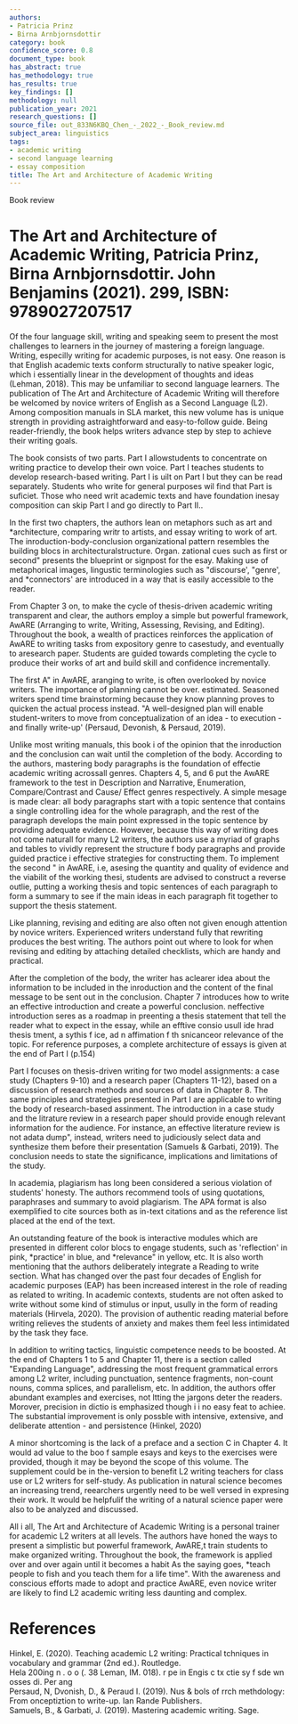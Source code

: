 ```yaml
---
authors:
- Patricia Prinz
- Birna Arnbjornsdottir
category: book
confidence_score: 0.8
document_type: book
has_abstract: true
has_methodology: true
has_results: true
key_findings: []
methodology: null
publication_year: 2021
research_questions: []
source_file: out_833N6KBQ_Chen_-_2022_-_Book_review.md
subject_area: linguistics
tags:
- academic writing
- second language learning
- essay composition
title: The Art and Architecture of Academic Writing
---
```


Book review

# The Art and Architecture of Academic Writing, Patricia Prinz, Birna Arnbjornsdottir. John Benjamins (2021). 299, ISBN: 9789027207517

Of the four language skill, writing and speaking seem to present the most challenges to learners in the journey of mastering a foreign language. Writing, especilly writing for academic purposes, is not easy. One reason is that English academic texts conform structurally to native speaker logic, which i essentially linear in the development of thoughts and ideas (Lehman, 2018). This may be unfamiliar to second language learners. The publication of The Art and Architecture of Academic Writing will therefore be welcomed by novice writers of English as a Second Language (L2). Among composition manuals in SLA market, this new volume has is unique strength in providing astraightforward and easy-to-follow guide. Being reader-friendly, the book helps writers advance step by step to achieve their writing goals.

The book consists of two parts. Part I allowstudents to concentrate on writing practice to develop their own voice. Part I teaches students to develop research-based writing. Part I is uilt on Part I but they can be read separately. Students who write for general purposes wil find that Part is suficiet. Those who need  writ academic texts and have foundation inesay composition can skip Part I and go directly to Part II..

In the first two chapters, the authors lean on metaphors such as art and \*architecture, comparing writr to artists, and essay writing to work of art. The inroduction-body-conclusion organizational pattern resembles the building blocs in architecturalstructure. Organ. zational cues such as first or second" presents the blueprint or signpost for the esay. Making use of metaphorical images, lingustic terminologies such as "discourse', "genre', and \*connectors' are introduced in a way that is easily accessible to the reader.

From Chapter 3 on, to make the cycle of thesis-driven academic writing transparent and clear, the authors employ a simple but powerful framework, AwARE (Arranging to write, Writing, Assessing, Revising, and Editing). Throughout the book, a wealth of practices reinforces the application of AwARE to writing tasks from expository genre to casestudy, and eventually to aresearch paper. Students are guided towards completing the cycle to produce their works of art and build skill and confidence incrementally.

The first A" in AwARE, aranging to write, is often overlooked by novice writers. The importance of planning cannot be over. estimated. Seasoned writers spend time brainstorming because they know planning proves to quicken the actual process instead. "A well-designed plan will enable student-writers to move from conceptualization of an idea - to execution - and finally write-up' (Persaud, Devonish, & Persaud, 2019).

Unlike most writing manuals, this book i of the opinion that the inroduction and the conclusion can wait until the completion of the body. According to the authors, mastering body paragraphs is the foundation of effectie academic writing acrossall genres. Chapters 4, 5, and 6 put the AwARE framework to the test in Description and Narrative, Enumeration, Compare/Contrast and Cause/ Effect genres respectively. A simple mesage is made clear: all body paragraphs start with a topic sentence that contains a single controlling idea for the whole paragraph, and the rest of the paragraph develops the main point expressed in the topic sentence by providing adequate evidence. However, because this way of writing does not come naturall for many L2 writers, the authors use a myriad of graphs and tables to vividly represent the structure f body paragraphs and provide guided practice i effective strategies for constructing them. To implement the second " in AwARE, i.e, asesing the quantity and quality of evidence and the viabilit of the working thesi, students are advised to construct a reverse outlie, putting a working thesis and topic sentences of each paragraph to form a summary to see if the main ideas in each paragraph fit together to support the thesis statement.

Like planning, revising and editing are also often not given enough attention by novice writers. Experienced writers understand fully that rewriting produces the best writing. The authors point out where to look for when revising and editing by attaching detailed checklists, which are handy and practical.

After the completion of the body, the writer has aclearer idea about the information to be included in the inroduction and the content of the final message to be sent out in the conclusion. Chapter 7 introduces how to write an effective introduction and create a powerful conclusion. neffective introduction seres as a roadmap in preenting a thesis statement that tell the reader what to expect in the essay, while an efftive consio usull ide hrad thesis tment, a sythis f ice, ad n affimation f th snicanceor relevance of the topic. For reference purposes, a complete architecture of essays is given at the end of Part I (p.154)

Part I focuses on thesis-driven writing for two model assignments: a case study (Chapters 9-10) and a research paper (Chapters 11-12), based on a discussion of research methods and sources of data in Chapter 8. The same principles and strategies presented in Part I are applicable to writing the body of research-based assinment. The introduction in a case study and the litrature review in a research paper should provide enough relevant information for the audience. For instance, an effective literature review is not adata dump", instead, writers need to judiciously select data and synthesize them before their presentation (Samuels & Garbati, 2019). The conclusion needs to state the significance, implications and limitations of the study.

In academia, plagiarism has long been considered a serious violation of students' honesty. The authors recommend tools of using quotations, paraphrases and summary to avoid plagiarism. The APA format is also exemplified to cite sources both as in-text citations and as the reference list placed at the end of the text.

An outstanding feature of the book is interactive modules which are presented in different color blocs to engage students, such as 'reflection' in pink, \*practice' in blue, and \*relevance" in yellow, etc. It is also worth mentioning that the authors deliberately integrate a Reading to write section. What has changed over the past four decades of English for academic purposes (EAP) has been increased interest in the role of reading as related to writing. In academic contexts, students are not often asked to write without some kind of stimulus or input, usully in the form of reading materials (Hirvela, 2020). The provision of authentic reading material before writing relieves the students of anxiety and makes them feel less intimidated by the task they face.

In addition to writing tactics, linguistic competence needs to be boosted. At the end of Chapters 1 to 5 and Chapter 11, there is a section called "Expanding Language", addressing the most frequent grammatical errors among L2 writer, including punctuation, sentence fragments, non-count nouns, comma splices, and parallelism, etc. In addition, the authors offer abundant examples and exercises, not ltting the jargons deter the readers. Morover, precision in dictio is emphasized though i i no easy feat to achiee. The substantial improvement is only possble with intensive, extensive, and deliberate attention - and persistence (Hinkel, 2020)

A minor shortcoming is the lack of a preface and a section C in Chapter 4. It would ad value to the boo f sample esays and keys to the exercises were provided, though it may be beyond the scope of this volume. The supplement could be in the-version to benefit L2 writing teachers for class use or L2 writers for self-study. As publication in natural science becomes an increasing trend, reearchers urgently need to be well versed in expresing their work. It would be helpfulif the writing of a natural science paper were also to be analyzed and discussed.

All i all, The Art and Architecture of Academic Writing is a personal trainer for academic L2 writers at all levels. The authors have honed the ways to present a simplistic but powerful framework, AwARE,t train students to make organized writing. Throughout the book, the framework is applied over and over again until it becomes a habit As the saying goes, \*teach people to fish and you teach them for a life time". With the awareness and conscious efforts made to adopt and practice AwARE, even novice writer are likely to find L2 academic writing less daunting and complex.

# References

Hinkel, E. (2020). Teaching academic L2 writing: Practical tchniques in vocabulary and grammar (2nd ed.). Routledge.   
Hela 200ing n    .  o  o  (. 38 Leman, IM. 018). r pe in Engis c tx  ctie sy f sde wn osses di. Per ang   
Persaud, N, Dvonish, D., & Peraud I. (2019). Nus & bols of rrch methdology: From onceptiztion to write-up. Ian Rande Publishers.   
Samuels, B., & Garbati, J. (2019). Mastering academic writing. Sage.